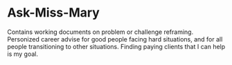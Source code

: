 # Ask-Miss-Mary
Contains working documents on problem or challenge reframing.  Personized career advise for good people facing hard situations, and for all people transitioning to other situations.
Finding paying clients that I can help is my goal.
